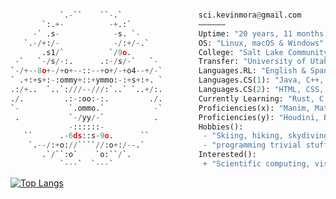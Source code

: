 ```python

           `.-``    ``-.`                 sci.kevinmora@gmail.com         
       `:.+-          -+.:`               ——————
     -` .s-            -s. `-             Uptime: "20 years, 11 months, 18 days"
   `.-/+:/-            -/:+/-.`           OS: "Linux, macOS & Windows"
       .s1/`          `/9o.               College: "Salt Lake Community College"
 -`   `-/s/-:.      .:-/s/-`   `-         Transfer: "University of Utah"
`-/+--8o+-/+o+--::--+o+/-+o4--+/-`        Languages.RL: "English & Spanish"
` .+:+s+:-:ommy+::+ymmo:-:+s+:+. `        Languages.CS(1): "Java, C++, Python, SQL/MySQL, JavaScript, PHP"
.:/+..  `..`:///--///:`..` `..+/:.        Languages.CS(2): "HTML, CSS, Processing, TeX, Assembly"
./.         .:-:oo:-:.         ./.        Currently Learning: "Rust, C, and R"
`-           `.ommo.`           -`        Proficiencies(x): "Manim, Matplotlib, JExcel, G-Colab, Plotly"
 .           `-/yy/-`           .         Proficiencies(y): "Houdini, Blender, p5.js, Tableau, Pygal..."
             -::::::-                     Hobbies():
   ``      .-6ds::s-9o.      ``            - "Skiing, hiking, skydiving, kayaking, reading, stargazing"
    `.--/:+o://````//:o+:/--.`             - "programming trivial stuff, gaming, eating out..."
       .`/``:o`    `o:``/`.               Interested():
           `---`  `---`                    + "Scientific computing, visualization, graphics, and data compression"       
```

[![Top Langs](https://github-readme-stats.vercel.app/api/top-langs/?username=morkev&layout=compact&show_icons=true&theme=ayu-mirage&hide_border=true&langs_count=8)](https://github.com/morkev/github-readme-stats)

<!-- Best programming language themes from Vercel's API:
radical, dark, ayu-mirage, nord,blue-green, vue-dark, prussian, gruvbox, 
gruvbox_light, onedark, darcula, gotham, calm, material-palenight, slateorange

Documentation
https://github.com/anuraghazra/github-readme-stats/blob/master/themes/README.md
-->

<!--
<a href="https://www.buymeacoffee.com/morkev" target="_blank"><img src="https://cdn.buymeacoffee.com/buttons/default-orange.png" alt="Buy Me A Coffee" height="41" width="174"></a> 
Cooking some yummy code!
-->
